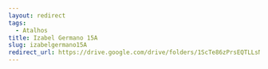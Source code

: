 ```yaml
---
layout: redirect
tags:
  - Atalhos
title: Izabel Germano 15A
slug: izabelgermano15A
redirect_url: https://drive.google.com/drive/folders/1ScTe86zPrsEQTLLsN8DMpvobVBA2WqUc?usp=drive_link
---
```

